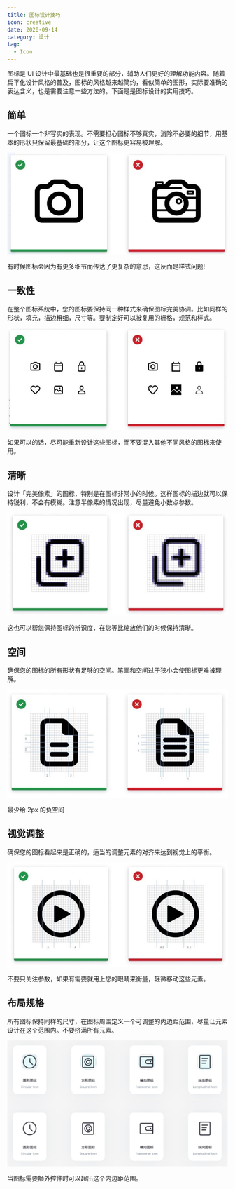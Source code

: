 ```yaml
---
title: 图标设计技巧
icon: creative
date: 2020-09-14
category: 设计
tag:
  - Icon
---
```


图标是 UI 设计中最基础也是很重要的部分，辅助人们更好的理解功能内容。随着扁平化设计风格的普及，图标的风格越来越简约，看似简单的图形，实际要准确的表达含义，也是需要注意一些方法的。下面是是图标设计的实用技巧。

## 简单

一个图标一个非写实的表现。不需要担心图标不够真实，消除不必要的细节，用基本的形状只保留最基础的部分，让这个图标更容易被理解。

![简单](./assets/simple.jpg)

有时候图标会因为有更多细节而传达了更复杂的意思，这反而是样式问题!

## 一致性

在整个图标系统中，您的图标要保持同一种样式来确保图标完美协调。比如同样的形状，填充，描边粗细，尺寸等。要制定好可以被复用的栅格，规范和样式。

![一致性](./assets/same.jpg)

如果可以的话，尽可能重新设计这些图标，而不要混入其他不同风格的图标来使用。

## 清晰

设计「完美像素」的图标，特别是在图标非常小的时候。这样图标的描边就可以保持锐利，不会有模糊。注意半像素的情况出现，尽量避免小数点参数。

![清晰](./assets/clear.jpg)

这也可以帮您保持图标的辨识度，在您等比缩放他们的时候保持清晰。

## 空间

确保您的图标的所有形状有足够的空间。笔画和空间过于狭小会使图标更难被理解。

![空间](./assets/with-space.jpg)

最少给 2px 的负空间

## 视觉调整

确保您的图标看起来是正确的，适当的调整元素的对齐来达到视觉上的平衡。

![视觉调整](./assets/center-adjust.jpg)

不要只关注参数，如果有需要就用上您的眼睛来衡量，轻微移动这些元素。

## 布局规格

所有图标保持同样的尺寸，在图标周围定义一个可调整的内边距范围，尽量让元素设计在这个范围内。不要挤满所有元素。

![布局规格](./assets/layout.jpg)

当图标需要额外控件时可以超出这个内边距范围。
